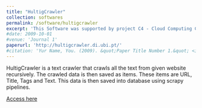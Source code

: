 ```yaml
---
title: "HultigCrawler"
collection: softwares
permalink: /software/hultigcrawler
excerpt: 'This Software was supported by project C4 - Cloud Computing Competences Centre, financed by the P2020.'
#date: 2009-10-01
#venue: 'Journal 1'
paperurl: 'http://hultigcrawler.di.ubi.pt/'
#citation: 'Yur Name, You. (2009). &quot;Paper Title Number 1.&quot; <i>Journal 1</i>. 1(1).'
---
```

HultigCrawler is a text crawler that crawls all the text from given website recursively. The crawled data is then saved as items. These items are URL, Title, Tags and Text. This data is then saved into database using scrapy pipelines.

[Access here](http://hultigcrawler.di.ubi.pt/)


